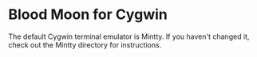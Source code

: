 # Blood Moon for Cygwin

The default Cygwin terminal emulator is Mintty. If you haven't changed it,
check out the Mintty directory for instructions.
